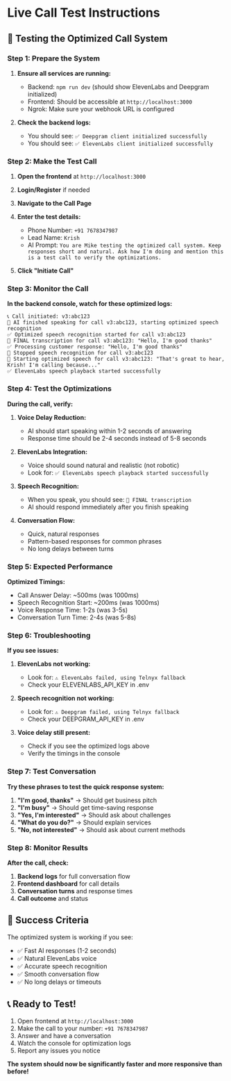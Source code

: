 # Live Call Test Instructions

## 🚀 Testing the Optimized Call System

### Step 1: Prepare the System

1. **Ensure all services are running:**
   - Backend: `npm run dev` (should show ElevenLabs and Deepgram initialized)
   - Frontend: Should be accessible at `http://localhost:3000`
   - Ngrok: Make sure your webhook URL is configured

2. **Check the backend logs:**
   - You should see: `✅ Deepgram client initialized successfully`
   - You should see: `✅ ElevenLabs client initialized successfully`

### Step 2: Make the Test Call

1. **Open the frontend** at `http://localhost:3000`
2. **Login/Register** if needed
3. **Navigate to the Call Page**
4. **Enter the test details:**
   - Phone Number: `+91 7678347987`
   - Lead Name: `Krish`
   - AI Prompt: `You are Mike testing the optimized call system. Keep responses short and natural. Ask how I'm doing and mention this is a test call to verify the optimizations.`

5. **Click "Initiate Call"**

### Step 3: Monitor the Call

**In the backend console, watch for these optimized logs:**

```
📞 Call initiated: v3:abc123
🎤 AI finished speaking for call v3:abc123, starting optimized speech recognition
✅ Optimized speech recognition started for call v3:abc123
📝 FINAL transcription for call v3:abc123: "Hello, I'm good thanks"
✅ Processing customer response: "Hello, I'm good thanks"
🛑 Stopped speech recognition for call v3:abc123
🎤 Starting optimized speech for call v3:abc123: "That's great to hear, Krish! I'm calling because..."
✅ ElevenLabs speech playback started successfully
```

### Step 4: Test the Optimizations

**During the call, verify:**

1. **Voice Delay Reduction:**
   - AI should start speaking within 1-2 seconds of answering
   - Response time should be 2-4 seconds instead of 5-8 seconds

2. **ElevenLabs Integration:**
   - Voice should sound natural and realistic (not robotic)
   - Look for: `✅ ElevenLabs speech playback started successfully`

3. **Speech Recognition:**
   - When you speak, you should see: `📝 FINAL transcription`
   - AI should respond immediately after you finish speaking

4. **Conversation Flow:**
   - Quick, natural responses
   - Pattern-based responses for common phrases
   - No long delays between turns

### Step 5: Expected Performance

**Optimized Timings:**

- Call Answer Delay: ~500ms (was 1000ms)
- Speech Recognition Start: ~200ms (was 1000ms)
- Voice Response Time: 1-2s (was 3-5s)
- Conversation Turn Time: 2-4s (was 5-8s)

### Step 6: Troubleshooting

**If you see issues:**

1. **ElevenLabs not working:**
   - Look for: `⚠️ ElevenLabs failed, using Telnyx fallback`
   - Check your ELEVENLABS_API_KEY in .env

2. **Speech recognition not working:**
   - Look for: `⚠️ Deepgram failed, using Telnyx fallback`
   - Check your DEEPGRAM_API_KEY in .env

3. **Voice delay still present:**
   - Check if you see the optimized logs above
   - Verify the timings in the console

### Step 7: Test Conversation

**Try these phrases to test the quick response system:**

1. **"I'm good, thanks"** → Should get business pitch
2. **"I'm busy"** → Should get time-saving response
3. **"Yes, I'm interested"** → Should ask about challenges
4. **"What do you do?"** → Should explain services
5. **"No, not interested"** → Should ask about current methods

### Step 8: Monitor Results

**After the call, check:**

1. **Backend logs** for full conversation flow
2. **Frontend dashboard** for call details
3. **Conversation turns** and response times
4. **Call outcome** and status

## 🎯 Success Criteria

The optimized system is working if you see:

- ✅ Fast AI responses (1-2 seconds)
- ✅ Natural ElevenLabs voice
- ✅ Accurate speech recognition
- ✅ Smooth conversation flow
- ✅ No long delays or timeouts

## 📞 Ready to Test!

1. Open frontend at `http://localhost:3000`
2. Make the call to your number: `+91 7678347987`
3. Answer and have a conversation
4. Watch the console for optimization logs
5. Report any issues you notice

**The system should now be significantly faster and more responsive than before!**
